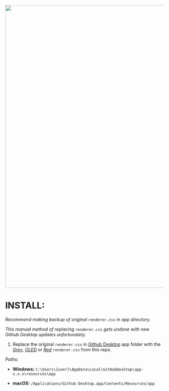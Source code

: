 <img src="https://raw.githubusercontent.com/Bloumbs/GithubDesktopCSS/master/screenshots/GithubDesktopCSS.gif" width="900">

# INSTALL: 

*Recommend making backup of original `renderer.css` in app directory.*

*This manual method of replacing `renderer.css` gets undone with new Github Desktop updates unfortunately.*

1. Replace the original `renderer.css` in [Github Desktop](https://desktop.github.com/) app folder with the *[Grey](https://github.com/Bloumbs/GithubDesktopCSS/blob/master/Grey/renderer.css)*, *[OLED](https://github.com/Bloumbs/GithubDesktopCSS/blob/master/OLED/renderer.css)* or *[Red](https://github.com/Bloumbs/GithubDesktopCSS/blob/master/Red/renderer.css)* `renderer.css` from this repo.

*Paths:*

- **Windows:**  `C:\Users\{user}\AppData\Local\GitHubDesktop\app-x.x.x\resources\app`

- **macOS:**  `/Applications/Github Desktop.app/Contents/Resources/app`